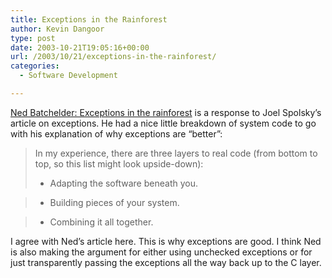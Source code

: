 ```yaml
---
title: Exceptions in the Rainforest
author: Kevin Dangoor
type: post
date: 2003-10-21T19:05:16+00:00
url: /2003/10/21/exceptions-in-the-rainforest/
categories:
  - Software Development

---
```

[Ned Batchelder: Exceptions in the rainforest][1] is a response to Joel Spolsky&#8217;s article on exceptions. He had a nice little breakdown of system code to go with his explanation of why exceptions are &#8220;better&#8221;:

> In my experience, there are three layers to real code (from bottom to top, so this list might look upside-down):
> 
> * Adapting the software beneath you.
      
> * Building pieces of your system.
      
> * Combining it all together.

I agree with Ned&#8217;s article here. This is why exceptions are good. I think Ned is also making the argument for either using unchecked exceptions or for just transparently passing the exceptions all the way back up to the C layer.

 [1]: http://www.nedbatchelder.com/text/exceptions-in-the-rainforest.html "Ned Batchelder: Exceptions in the rainforest"
